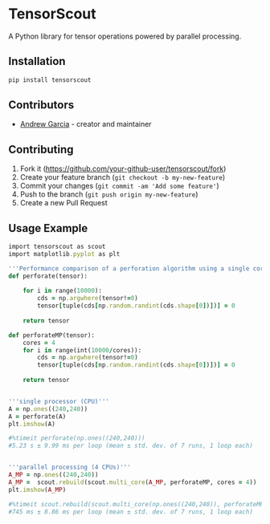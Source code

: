 # TensorScout
A Python library for tensor operations powered by parallel processing.

## Installation

```ruby
pip install tensorscout
```

## Contributors

- [Andrew Garcia](https://github.com/andrewrgarcia) - creator and maintainer

## Contributing

1. Fork it (<https://github.com/your-github-user/tensorscout/fork>)
2. Create your feature branch (`git checkout -b my-new-feature`)
3. Commit your changes (`git commit -am 'Add some feature'`)
4. Push to the branch (`git push origin my-new-feature`)
5. Create a new Pull Request

## Usage Example

```ruby
import tensorscout as scout
import matplotlib.pyplot as plt

'''Performance comparison of a perforation algorithm using a single core (CPU) v. four cores in parallel'''  
def perforate(tensor):
    
    for i in range(10000):
        cds = np.argwhere(tensor!=0)
        tensor[tuple(cds[np.random.randint(cds.shape[0])])] = 0 
    
    return tensor

def perforateMP(tensor):
    cores = 4
    for i in range(int(10000/cores)):
        cds = np.argwhere(tensor!=0)
        tensor[tuple(cds[np.random.randint(cds.shape[0])])] = 0 
    
    return tensor


'''single processor (CPU)'''
A = np.ones((240,240))
A = perforate(A)
plt.imshow(A)

#%timeit perforate(np.ones((240,240)))
#5.23 s ± 9.99 ms per loop (mean ± std. dev. of 7 runs, 1 loop each)


'''parallel processing (4 CPUs)'''
A_MP = np.ones((240,240))
A_MP =  scout.rebuild(scout.multi_core(A_MP, perforateMP, cores = 4))
plt.imshow(A_MP)

#%timeit scout.rebuild(scout.multi_core(np.ones((240,240)), perforateMP, cores = 4))
#745 ms ± 8.86 ms per loop (mean ± std. dev. of 7 runs, 1 loop each)
```
